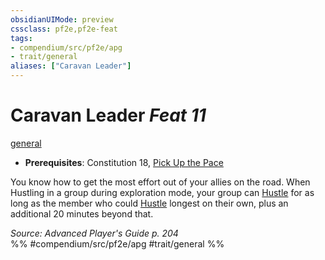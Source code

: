 ```yaml
---
obsidianUIMode: preview
cssclass: pf2e,pf2e-feat
tags:
- compendium/src/pf2e/apg
- trait/general
aliases: ["Caravan Leader"]
---
```

# Caravan Leader  *Feat 11*  
[general](../../Rules/traits/general.md)  

- **Prerequisites**: Constitution 18, [Pick Up the Pace](pick-up-the-pace-apg.md)

You know how to get the most effort out of your allies on the road. When Hustling in a group during exploration mode, your group can [Hustle](../../Rules/actions/hustle.md) for as long as the member who could [Hustle](../../Rules/actions/hustle.md) longest on their own, plus an additional 20 minutes beyond that.

*Source: Advanced Player's Guide p. 204*  
%% #compendium/src/pf2e/apg #trait/general %%